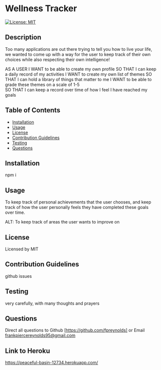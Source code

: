 # Wellness Tracker

[![License: MIT](https://img.shields.io/badge/License-MIT-yellow.svg)](https://opensource.org/licenses/MIT)

## Description

Too many applications are out there trying to tell you how to live your life,
we wanted to come up with a way for the user to keep track of their own choices while also respecting their own intelligence!

AS A USER
I WANT to be able to create my own profile
SO THAT I can keep a daily record of my activities
I WANT to create my own list of themes
SO THAT I can hold a library of things that matter to me
I WANT to be able to grade these themes on a scale of 1-5  
SO THAT I can keep a record over time of how I feel I have reached my goals

## Table of Contents

- [Installation](#installation)
- [Usage](#usage)
- [License](#license)
- [Contribution Guidelines](#contribution-guidelines)
- [Testing](#testing)
- [Questions](#questions)

## Installation

npm i

## Usage

To keep track of personal achievements that the user chooses,
and keep track of how the user personally feels they have completed these goals over time.

ALT: To keep track of areas the user wants to improve on

## License

Licensed by MIT

## Contribution Guidelines

github issues

## Testing

very carefully, with many thoughts and prayers

## Questions

Direct all questions to Github [https://github.com/fpreynolds] or Email frankpiercereynolds95@gmail.com

## Link to Heroku

https://peaceful-basin-12734.herokuapp.com/
